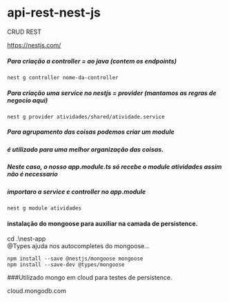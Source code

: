 # api-rest-nest-js
CRUD REST

https://nestjs.com/

##### Para criação a controller = ao java (contem os endpoints)  
    nest g controller nome-da-controller
##### Para criação uma service no nestjs = provider (mantamos as regras de negocio aqui)
    nest g provider atividades/shared/atividade.service
##### Para agrupamento das coisas podemos criar um module
##### é utilizado para uma melhor organização das coisas.
##### Neste caso, o nosso app.module.ts só recebe o module atividades assim não é necessario
##### importaro a service e controller no app.module
    nest g module atividades

#### instalação do mongoose para auxiliar na camada de persistence.
cd .\nest-app\
@Types ajuda nos autocompletes do mongoose...
``` 
npm install --save @nestjs/mongoose mongoose 
npm install --save-dev @types/mongoose
```

###Utilizado mongo em cloud para testes de persistence.

cloud.mongodb.com
